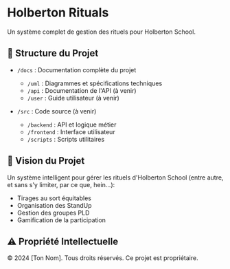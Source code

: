 # Holberton Rituals

Un système complet de gestion des rituels pour Holberton School.

## 📁 Structure du Projet

- `/docs` : Documentation complète du projet
  - `/uml` : Diagrammes et spécifications techniques
  - `/api` : Documentation de l'API (à venir)
  - `/user` : Guide utilisateur (à venir)

- `/src` : Code source (à venir)
  - `/backend` : API et logique métier
  - `/frontend` : Interface utilisateur
  - `/scripts` : Scripts utilitaires

## 🎯 Vision du Projet

Un système intelligent pour gérer les rituels d'Holberton School (entre autre, et sans s'y limiter, par ce que, hein...):
- Tirages au sort équitables
- Organisation des StandUp
- Gestion des groupes PLD
- Gamification de la participation

## ⚠️ Propriété Intellectuelle

© 2024 [Ton Nom]. Tous droits réservés.
Ce projet est propriétaire.
